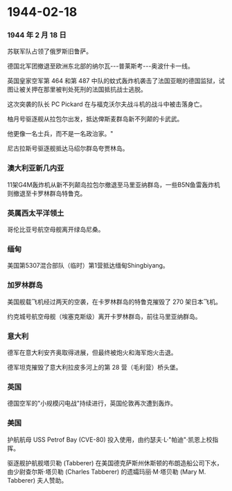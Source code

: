# 1944-02-18

### 1944 年 2 月 18 日

苏联军队占领了俄罗斯旧鲁萨。

德国北军团撤退至欧洲东北部的纳尔瓦---普莱斯考---奥波什卡一线。

英国皇家空军第 464 和第 487
中队的蚊式轰炸机袭击了法国亚眠的德国监狱，试图让被关押在那里被判处死刑的法国抵抗战士逃脱。

这次突袭的队长 PC Pickard 在与福克沃尔夫战斗机的战斗中被击落身亡。

柚月号驱逐舰从拉包尔出发，抵达俾斯麦群岛新不列颠的卡武武。

他更像一名士兵，而不是一名政治家。"

尼古拉斯号驱逐舰抵达马绍尔群岛夸贾林岛。

### 澳大利亚新几内亚

11架G4M轰炸机从新不列颠岛拉包尔撤退至马里亚纳群岛，一些B5N鱼雷轰炸机则撤退至卡罗林群岛特鲁克。

### 英属西太平洋领土

哥伦比亚号航空母舰离开绿岛尼桑。

### 缅甸

美国第5307混合部队（临时）第1营抵达缅甸Shingbiyang。

### 加罗林群岛

美国舰载飞机经过两天的空袭，在卡罗林群岛的特鲁克摧毁了 270 架日本飞机。

约克城号航空母舰（埃塞克斯级）离开卡罗林群岛，前往马里亚纳群岛。

### 意大利

德军在意大利安齐奥取得进展，但最终被炮火和海军炮火击退。

德军坦克摧毁了意大利拉皮多河上的第 28 营（毛利营）桥头堡。

### 英国

德国空军的"小规模闪电战"持续进行，英国伦敦再次遭到轰炸。

### 美国

护航航母 USS Petrof Bay (CVE-80)
投入使用，由约瑟夫·L·"帕迪"·凯恩上校指挥。

驱逐舰护航舰塔贝勒 (Tabberer)
在美国德克萨斯州休斯顿的布朗造船公司下水，由少尉查尔斯·塔贝勒 (Charles
Tabberer) 的遗孀玛丽·M·塔贝勒 (Mary M. Tabberer) 夫人赞助。